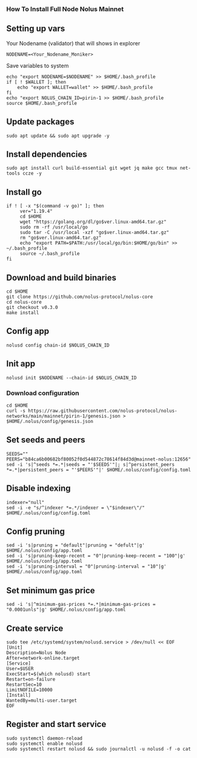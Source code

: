 ### How To Install Full Node Nolus Mainnet

## Setting up vars
Your Nodename (validator) that will shows in explorer
```
NODENAME=<Your_Nodename_Moniker>
```

Save variables to system
```
echo "export NODENAME=$NODENAME" >> $HOME/.bash_profile
if [ ! $WALLET ]; then
	echo "export WALLET=wallet" >> $HOME/.bash_profile
fi
echo "export NOLUS_CHAIN_ID=pirin-1 >> $HOME/.bash_profile
source $HOME/.bash_profile
```

## Update packages
```
sudo apt update && sudo apt upgrade -y
```

## Install dependencies
```
sudo apt install curl build-essential git wget jq make gcc tmux net-tools ccze -y
```

## Install go
```
if ! [ -x "$(command -v go)" ]; then
     ver="1.19.4"
     cd $HOME
     wget "https://golang.org/dl/go$ver.linux-amd64.tar.gz"
     sudo rm -rf /usr/local/go
     sudo tar -C /usr/local -xzf "go$ver.linux-amd64.tar.gz"
     rm "go$ver.linux-amd64.tar.gz"
     echo "export PATH=$PATH:/usr/local/go/bin:$HOME/go/bin" >> ~/.bash_profile
     source ~/.bash_profile
fi
```

## Download and build binaries
```
cd $HOME
git clone https://github.com/nolus-protocol/nolus-core
cd nolus-core
git checkout v0.3.0
make install
```

## Config app
```
nolusd config chain-id $NOLUS_CHAIN_ID
```

## Init app
```
nolusd init $NODENAME --chain-id $NOLUS_CHAIN_ID
```

### Download configuration
```
cd $HOME
curl -s https://raw.githubusercontent.com/nolus-protocol/nolus-networks/main/mainnet/pirin-1/genesis.json > $HOME/.nolus/config/genesis.json
```

## Set seeds and peers
```
SEEDS=""
PEERS="b84ca6b00682bf80052f0d544872c78614f84d3d@mainnet-nolus:12656"
sed -i 's|^seeds *=.*|seeds = "'$SEEDS'"|; s|^persistent_peers *=.*|persistent_peers = "'$PEERS'"|' $HOME/.nolus/config/config.toml
```

## Disable indexing
```
indexer="null"
sed -i -e "s/^indexer *=.*/indexer = \"$indexer\"/" $HOME/.nolus/config/config.toml
```

## Config pruning
```
sed -i 's|pruning = "default"|pruning = "defult"|g' $HOME/.nolus/config/app.toml
sed -i 's|pruning-keep-recent = "0"|pruning-keep-recent = "100"|g' $HOME/.nolus/config/app.toml
sed -i 's|pruning-interval = "0"|pruning-interval = "10"|g' $HOME/.nolus/config/app.toml
```

## Set minimum gas price
```
sed -i 's|^minimum-gas-prices *=.*|minimum-gas-prices = "0.0001unls"|g' $HOME/.nolus/config/app.toml
```

## Create service
```
sudo tee /etc/systemd/system/nolusd.service > /dev/null << EOF
[Unit]
Description=Nolus Node
After=network-online.target
[Service]
User=$USER
ExecStart=$(which nolusd) start
Restart=on-failure
RestartSec=10
LimitNOFILE=10000
[Install]
WantedBy=multi-user.target
EOF
```

## Register and start service
```
sudo systemctl daemon-reload
sudo systemctl enable nolusd
sudo systemctl restart nolusd && sudo journalctl -u nolusd -f -o cat
```
